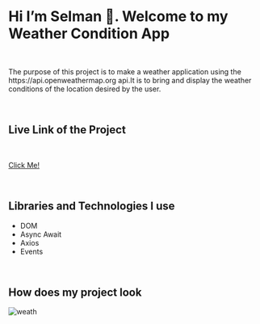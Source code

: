 







<h1>Hi I’m Selman 👋. Welcome to my  Weather Condition App  </h1>

<br>

<p>The purpose of this project is to make a weather application using the https://api.openweathermap.org api.It is to bring and display the weather conditions of the location desired by the user.</p>

<br>

<h2>Live Link of the Project</h2>

<br>

[Click Me!](https://selman-weather-app.netlify.app/)

<br>

<h2>Libraries and Technologies I use</h2>
 
 * DOM
 * Async Await
 * Axios
 * Events


<br>



<h2>How does my project look</h2>


![weath](https://user-images.githubusercontent.com/97898216/178437698-b4671cf3-1fee-4409-a5b3-6832d454fb11.gif)
